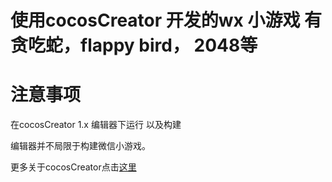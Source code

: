# 使用cocosCreator 开发的wx 小游戏 有贪吃蛇，flappy bird， 2048等

# 注意事项 
在cocosCreator 1.x 编辑器下运行 以及构建

编辑器并不局限于构建微信小游戏。

更多关于cocosCreator点击[这里](http://www.cocos.com/)

